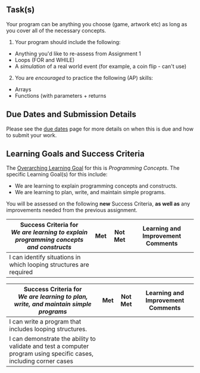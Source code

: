 ## Task(s)

Your program can be anything you choose (game, artwork etc) as long as you cover all of the necessary concepts.
 
1. Your program should include the following:
* Anything you'd like to re-assess from Assignment 1
* Loops (FOR and WHILE)
* A _simulation_ of a real world event (for example, a coin flip - can't use)

2. You are _encouraged_ to practice the following (AP) skills:
* Arrays
* Functions (with parameters + returns

## Due Dates and Submission Details

Please see the [due dates](./Due-Dates-and-Submission-Details) page for more details on when this is due and how to submit your work.

## Learning Goals and Success Criteria

The [Overarching Learning Goal](./images/ICS2O.jpg) for this is _Programming Concepts_.
The specific Learning Goal(s) for this include:
  * We are learning to explain programming concepts and constructs.
  * We are learning to plan, write, and maintain simple programs.

You will be assessed on the following **new** Success Criteria, **as well as** any improvements needed from the previous assignment.

| Success Criteria for <br/> _We are learning to explain programming concepts and constructs_ | Met | Not Met | Learning and Improvement Comments |
| ----------- | --- | ------ | ------- |
| I can identify situations in which looping structures are required | | | |


| Success Criteria for <br/> _We are learning to plan, write, and maintain simple programs_ | Met | Not Met | Learning and Improvement Comments |
| ----------- | --- | ------ | ------- |
| I can write a program that includes looping structures.  | | | |
| I can demonstrate the ability to validate and test a computer program using specific cases, including corner cases | | | |
